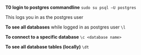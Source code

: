 ---
---

**T0 login to postgres commandline**
`sudo su psql –U postgres`

This logs you in as the postgres user

**To see all databases**
while logged in as postgres user
`\l`

**To connect to a specific database**
`\c <database name>`

**To see all database tables (locally)**
`\dt`


